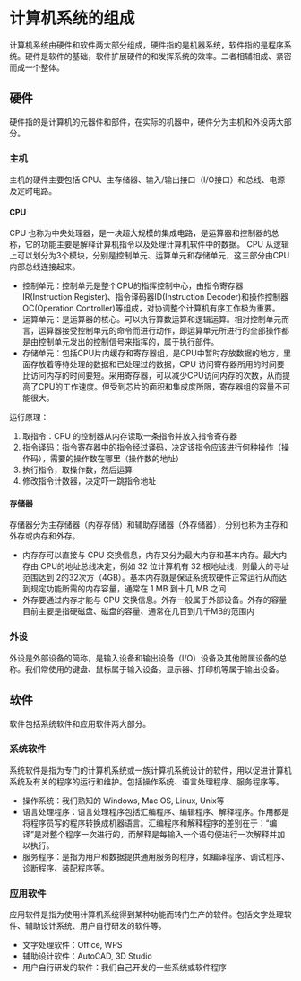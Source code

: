 # 计算机系统的组成
计算机系统由硬件和软件两大部分组成，硬件指的是机器系统，软件指的是程序系统。硬件是软件的基础，软件扩展硬件的和发挥系统的效率。二者相辅相成、紧密而成一个整体。

## 硬件
硬件指的是计算机的元器件和部件，在实际的机器中，硬件分为主机和外设两大部分。

### 主机
主机的硬件主要包括 CPU、主存储器、输入/输出接口（I/O接口）和总线、电源及定时电路。

#### CPU
CPU 也称为中央处理器，是一块超大规模的集成电路，是运算器和控制器的总称，它的功能主要是解释计算机指令以及处理计算机软件中的数据。
CPU 从逻辑上可以划分为3个模块，分别是控制单元、运算单元和存储单元，这三部分由CPU内部总线连接起来。

- 控制单元：控制单元是整个CPU的指挥控制中心，由指令寄存器IR(Instruction Register)、指令译码器ID(Instruction Decoder)和操作控制器OC(Operation Controller)等组成，对协调整个计算机有序工作极为重要。
- 运算单元：是运算器的核心。可以执行算数运算和逻辑运算。相对控制单元而言，运算器接受控制单元的命令而进行动作，即运算单元所进行的全部操作都是由控制单元发出的控制信号来指挥的，属于执行部件。
- 存储单元：包括CPU片内缓存和寄存器组，是CPU中暂时存放数据的地方，里面存放着等待处理的数据和已处理过的数据，CPU 访问寄存器所用的时间要比访问内存的时间要短。采用寄存器，可以减少CPU访问内存的次数，从而提高了CPU的工作速度。但受到芯片的面积和集成度所限，寄存器组的容量不可能很大。

运行原理： 
1. 取指令：CPU 的控制器从内存读取一条指令并放入指令寄存器
2. 指令译码：指令寄存器中的指令经过译码，决定该指令应该进行何种操作（操作码），需要的操作数在哪里（操作数的地址）
3. 执行指令，取操作数，然后运算
4. 修改指令计数器，决定吓一跳指令地址

#### 存储器
存储器分为主存储器（内存存储）和辅助存储器（外存储器），分别也称为主存和外存或内存和外存。

- 内存存可以直接与 CPU 交换信息，内存又分为最大内存和基本内存。最大内存由 CPU的地址总线决定，例如 32 位计算机有 32 根地址线，则最大的寻址范围达到 2的32次方（4GB）。基本内存就是保证系统软硬件正常运行从而达到规定功能所需的内存容量，通常在 1 MB 到十几 MB 之间
- 外存要通过内存才能与 CPU 交换信息。外存一般属于外部设备。外存的容量目前主要是指硬磁盘、磁盘的容量、通常在几百到几千MB的范围内

### 外设
外设是外部设备的简称，是输入设备和输出设备（I/O）设备及其他附属设备的总称。我们常使用的键盘、鼠标属于输入设备。显示器、打印机等属于输出设备。

## 软件
软件包括系统软件和应用软件两大部分。

### 系统软件
系统软件是指为专门的计算机系统或一族计算机系统设计的软件，用以促进计算机系统及有关的程序的运行和维护。包括操作系统、语言处理程序、服务程序等。

- 操作系统：我们熟知的 Windows, Mac OS, Linux, Unix等
- 语言处理程序：语言处理程序包括汇编程序、编辑程序、解释程序。作用都是将程序员写的程序转换成机器语言。汇编程序和解释程序的差别在于：“编译”是对整个程序一次进行的，而解释是每输入一个语句便进行一次解释并加以执行。
- 服务程序：是指为用户和数据提供通用服务的程序，如编译程序、调试程序、诊断程序、装配程序等。

### 应用软件
应用软件是指为使用计算机系统得到某种功能而转门生产的软件。包括文字处理软件、辅助设计系统、用户自行研发的软件等。

- 文字处理软件：Office, WPS
- 辅助设计软件：AutoCAD, 3D Studio
- 用户自行研发的软件：我们自己开发的一些系统或软件程序